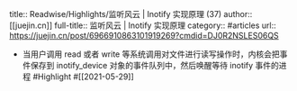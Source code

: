 title:: Readwise/Highlights/监听风云 | Inotify 实现原理 (37)
author:: [[juejin.cn]]
full-title:: 监听风云 | Inotify 实现原理
category:: #articles
url:: https://juejin.cn/post/6966910863101919269?cmdid=DJ0R2NSLES06QS

- 当用户调用 read 或者 write 等系统调用对文件进行读写操作时，内核会把事件保存到 inotify_device 对象的事件队列中，然后唤醒等待 inotify 事件的进程 #Highlight #[[2021-05-29]]